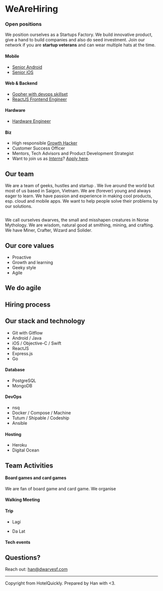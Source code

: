 # WeAreHiring

### Open positions

We position ourselves as a Startups Factory. We build innovative product, give a hand to build companies and also do seed investment. Join our network if you are **startup veterans** and can wear multiple hats at the time. 

#### Mobile

- [Senior Android](/open-positions/Android.md)
- [Senior iOS](/open-positions/iOS.md)

#### Web & Backend

- [Gopher with devops skillset](/open-positions/Golang.md)
- [ReactJS Frontend Engineer](/open-positions/Frontend.md)

#### Hardware

- [Hardware Engineer](/open-positions/Hardware.md)

#### Biz

- High responsible [Growth Hacker](/open-positions/GrowthHacker.md)
- Customer Success Officer
- Mentors, Tech Advisors and Product Development Strategist
- Want to join us as [_Interns_](/open-positions/Intern.md)? [Apply here](#).

## Our team

We are a team of geeks, hustles and startup . We live around the world but most of us based in Saigon, Vietnam. We are (forever) young and always eager to learn. We have passion and experience in making cool products, esp. cloud and mobile apps. We want to help people solve their problems by our solutions.

<img>

We call ourselves dwarves, the small and misshapen creatures in Norse Mythology. We are wisdom, natural good at smithing, mining, and crafting. We have Miner, Crafter, Wizard and Solider.

## Our core values

- Proactive
- Growth and learning
- Geeky style
- Agile

## We do agile

<Blog>

## Hiring process


## Our stack and technology

- Git with Gitflow
- Android / Java
- iOS / Objective-C / Swift
- ReactJS
- Express.js
- Go

#### Database

- PostgreSQL
- MongoDB

#### DevOps

- nsq
- Docker / Compose / Machine
- Tutum / Shipable / Codeship
- Ansible

#### Hosting

- Heroku
- Digital Ocean

## Team Activities

#### Board games and card games

We are fan of board game and card game. We organise 

#### Walking Meeting

#### Trip

- Lagi

- Da Lat

#### Tech events

## Questions?

Reach out: han@dwarvesf.com

------

Copyright from HotelQuickly. Prepared by Han with <3.